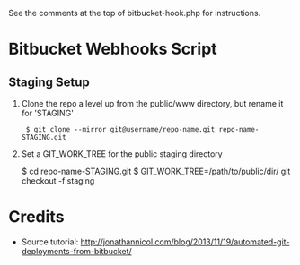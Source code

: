 See the comments at the top of bitbucket-hook.php for instructions.

# Bitbucket Webhooks Script

## Staging Setup

1. Clone the repo a level up from the public/www directory, but rename it for 'STAGING'

        $ git clone --mirror git@username/repo-name.git repo-name-STAGING.git

2. Set a GIT_WORK_TREE for the public staging directory

    $ cd repo-name-STAGING.git
    $ GIT_WORK_TREE=/path/to/public/dir/ git checkout -f staging










# Credits
* Source tutorial: http://jonathannicol.com/blog/2013/11/19/automated-git-deployments-from-bitbucket/